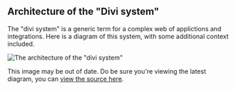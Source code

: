 <!-- TITLE: Architecture -->
<!-- SUBTITLE: A quick summary of Architecture -->

## Architecture of the "Divi system"
The "divi system" is a generic term for a complex web of applictions and integrations. Here is a diagram of this system, with some additional context included.

![The architecture of the "divi system"](https://www.screencast.com/t/o6IlRWFkokCK "Architecture diagram")

This image may be out of date. Do be sure you're viewing the latest diagram, you can [view the source here](https://docs.google.com/drawings/d/12Q8Lgvdibr9B2PIDhF65g4qQJ0m0uB0Ix5OpxENrlRE/edit?usp=sharing). 